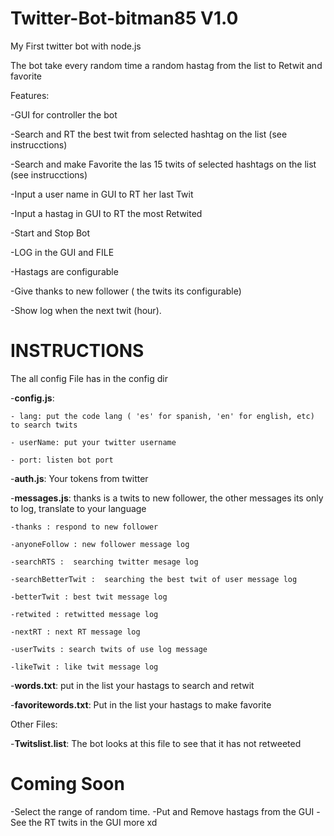 # Twitter-Bot-bitman85 V1.0

My First twitter bot with node.js

The bot take every random time a random hastag from the list to Retwit and favorite

Features:

-GUI for controller the bot

-Search and RT the best twit from selected hashtag on the list (see instrucctions)

-Search and make Favorite the las 15 twits of selected hashtags on the list (see instrucctions)

-Input a user name in GUI to RT her last Twit

-Input a hastag in GUI to RT the most Retwited

-Start and Stop Bot

-LOG in the GUI and FILE

-Hastags are configurable

-Give thanks to new follower ( the twits its configurable)

-Show log when the next twit (hour).




# INSTRUCTIONS

The all config File has in the config dir

-**config.js**:
	
	- lang: put the code lang ( 'es' for spanish, 'en' for english, etc) to search twits
	
	- userName: put your twitter username
	
	- port: listen bot port
	
-**auth.js**: Your tokens from twitter


-**messages.js**: thanks is a twits to new follower, the other messages its only to log, translate to your language

	
	-thanks : respond to new follower

	-anyoneFollow : new follower message log

	-searchRTS :  searching twitter mesage log

	-searchBetterTwit :  searching the best twit of user message log

	-betterTwit : best twit message log

	-retwited : retwitted message log

	-nextRT : next RT message log

	-userTwits : search twits of use log message

	-likeTwit : like twit message log


-**words.txt**: put in the list your hastags to search and retwit

-**favoritewords.txt**: Put in the list your hastags to make favorite





Other Files:

-**Twitslist.list**: The bot looks at this file to see that it has not retweeted 	



# Coming Soon

-Select the range of random time.
-Put and Remove hastags from the GUI
-See the RT twits in the GUI
more xd
